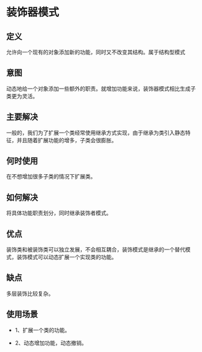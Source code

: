 # 装饰器模式

## 定义

允许向一个现有的对象添加新的功能，同时又不改变其结构。属于结构型模式

## 意图

动态地给一个对象添加一些额外的职责。就增加功能来说，装饰器模式相比生成子类更为灵活。

## 主要解决

一般的，我们为了扩展一个类经常使用继承方式实现，由于继承为类引入静态特征，并且随着扩展功能的增多，子类会很膨胀。

## 何时使用

在不想增加很多子类的情况下扩展类。

## 如何解决

将具体功能职责划分，同时继承装饰者模式。

## 优点

装饰类和被装饰类可以独立发展，不会相互耦合，装饰模式是继承的一个替代模式，装饰模式可以动态扩展一个实现类的功能。

## 缺点

多层装饰比较复杂。

## 使用场景

- 1、扩展一个类的功能。 

- 2、动态增加功能，动态撤销。